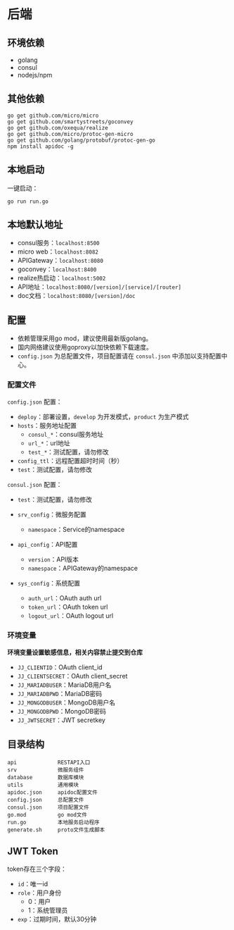 # 后端
## 环境依赖
- golang
- consul
- nodejs/npm

## 其他依赖

    go get github.com/micro/micro
    go get github.com/smartystreets/goconvey
    go get github.com/oxequa/realize
    go get github.com/micro/protoc-gen-micro
    go get github.com/golang/protobuf/protoc-gen-go
    npm install apidoc -g
    
## 本地启动
一键启动：

    go run run.go

## 本地默认地址
- consul服务：`localhost:8500`
- micro web：`localhost:8082`
- APIGateway：`localhost:8080`
- goconvey：`localhost:8400`
- realize热启动：`localhost:5002`
- API地址：`localhost:8080/[version]/[service]/[router]`
- doc文档：`localhost:8080/[version]/doc`

## 配置
- 依赖管理采用go mod，建议使用最新版golang。
- 国内网络建议使用goproxy以加快依赖下载速度。
- `config.json` 为总配置文件，项目配置请在 `consul.json` 中添加以支持配置中心。

### 配置文件
`config.json` 配置：

- `deploy`：部署设置，`develop` 为开发模式，`product` 为生产模式
- `hosts`：服务地址配置
  - `consul_*`：consul服务地址
  - `url_*`：url地址
  - `test_*`：测试配置，请勿修改
- `config_ttl`：远程配置超时时间（秒）
- `test`：测试配置，请勿修改

`consul.json` 配置：

- `test`：测试配置，请勿修改
- `srv_config`：微服务配置
  - `namespace`：Service的namespace

- `api_config`：API配置
  - `version`：API版本
  - `namespace`：APIGateway的namespace

- `sys_config`：系统配置
  - `auth_url`：OAuth auth url
  - `token_url`：OAuth token url
  - `logout_url`：OAuth logout url

### 环境变量
**环境变量设置敏感信息，相关内容禁止提交到仓库**

- `JJ_CLIENTID`：OAuth client_id
- `JJ_CLIENTSECRET`：OAuth client_secret
- `JJ_MARIADBUSER`：MariaDB用户名
- `JJ_MARIADBPWD`：MariaDB密码
- `JJ_MONGODBUSER`：MongoDB用户名
- `JJ_MONGODBPWD`：MongoDB密码
- `JJ_JWTSECRET`：JWT secretkey

## 目录结构

    api             RESTAPI入口
    srv             微服务组件
    database        数据库模块
    utils           通用模块
    apidoc.json     apidoc配置文件
    config.json     总配置文件
    consul.json     项目配置文件
    go.mod          go mod文件
    run.go          本地服务启动程序
    generate.sh     proto文件生成脚本

## JWT Token
token存在三个字段：

- `id`：唯一id
- `role`：用户身份
  - 0：用户
  - 1：系统管理员
- `exp`：过期时间，默认30分钟
